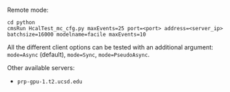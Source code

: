 Remote mode:
```
cd python
cmsRun HcalTest_mc_cfg.py maxEvents=25 port=<port> address=<server_ip> batchsize=16000 modelname=facile maxEvents=10
```

All the different client options can be tested with an additional argument:
`mode=Async` (default), `mode=Sync`, `mode=PseudoAsync`.

Other available servers:
* `prp-gpu-1.t2.ucsd.edu`
